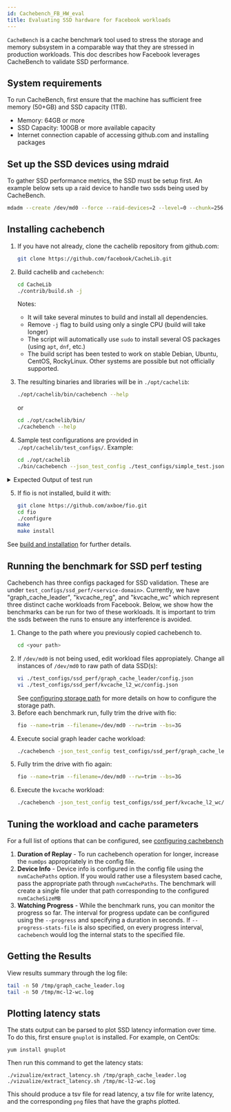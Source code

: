```yaml
---
id: Cachebench_FB_HW_eval
title: Evaluating SSD hardware for Facebook workloads
---
```


`CacheBench` is a cache benchmark tool used to stress the storage and
memory subsystem in a comparable way that they are stressed
in production workloads. This doc describes how Facebook leverages CacheBench
to validate SSD performance.

## System requirements

To run CacheBench, first ensure that the machine has
sufficient free memory (50+GB) and SSD capacity (1TB).

* Memory: 64GB or more
* SSD Capacity: 100GB or more available capacity
* Internet connection capable of accessing github.com and installing packages

## Set up the SSD devices using mdraid

To gather SSD performance metrics, the SSD must be setup first. An example
below sets up a raid device to handle two ssds being used by CacheBench.

```sh
mdadm --create /dev/md0 --force --raid-devices=2 --level=0 --chunk=256 /dev/nvme1n1 /dev/nvme2n1
```

## Installing cachebench

1. If you have not already, clone the cachelib repository from github.com:

   ```sh
   git clone https://github.com/facebook/CacheLib.git
   ```

2. Build cachelib and `cachebench`:
    ```sh
    cd CacheLib
    ./contrib/build.sh -j
    ```
    Notes:
    * It will take several minutes to build and install all dependencies.
    * Remove `-j` flag to build using only a single CPU (build will take longer)
    * The script will automatically use `sudo` to install several OS packages (using `apt`, `dnf`, etc.)
    * The build script has been tested to work on stable Debian, Ubuntu, CentOS, RockyLinux.
      Other systems are possible but not officially supported.

3. The resulting binaries and libraries will be in `./opt/cachelib`:
    ```sh
    ./opt/cachelib/bin/cachebench --help
    ```
    or
    ```sh
    cd ./opt/cachelib/bin/
    ./cachebench --help
    ```

4. Sample test configurations are provided in `./opt/cachelib/test_configs/`.
    Example:

    ```sh
    cd ./opt/cachelib
    ./bin/cachebench --json_test_config ./test_configs/simple_test.json
    ```

<details>
<summary>Expected Output of test run</summary>

    $ cd ./opt/cachelib
    $ ./bin/cachebench --json_test_config ./test_configs/simple_test.json
    ===JSON Config===
    // @nolint instantiates a small cache and runs a quick run of basic operations.
    {
      "cache_config" : {
        "cacheSizeMB" : 512,
        "poolRebalanceIntervalSec" : 1,
        "moveOnSlabRelease" : false,

        "numPools" : 2,
        "poolSizes" : [0.3, 0.7]
      },
      "test_config" : {

          "numOps" : 100000,
          "numThreads" : 32,
          "numKeys" : 1000000,

          "keySizeRange" : [1, 8, 64],
          "keySizeRangeProbability" : [0.3, 0.7],

          "valSizeRange" : [1, 32, 10240, 409200],
          "valSizeRangeProbability" : [0.1, 0.2, 0.7],

          "getRatio" : 0.15,
          "setRatio" : 0.8,
          "delRatio" : 0.05,
          "keyPoolDistribution": [0.4, 0.6],
          "opPoolDistribution" : [0.5, 0.5]
        }
    }

    Welcome to OSS version of cachebench
    Created 897,355 keys in 0.00 mins
    Generating 1.60M sampled accesses
    Generating 1.60M sampled accesses
    Generated access patterns in 0.00 mins
    Total 3.20M ops to be run
    12:07:12       0.00M ops completed
    == Test Results ==
    == Allocator Stats ==
    Items in RAM  : 96,995
    Items in NVM  : 0
    Alloc Attempts: 2,559,176 Success: 100.00%
    RAM Evictions : 2,163,672
    Cache Gets    : 480,592
    Hit Ratio     :  10.97%
    NVM Gets      :               0, Coalesced : 100.00%
    NVM Puts      :               0, Success   :   0.00%, Clean   : 100.00%, AbortsFromDel   :        0, AbortsFromGet   :        0
    NVM Evicts    :               0, Clean     : 100.00%, Unclean :       0, Double          :        0
    NVM Deletes   :               0 Skipped Deletes: 100.00%
    Released 21 slabs
      Moves     : attempts:          0, success: 100.00%
      Evictions : attempts:      3,040, success:  99.57%

    == Throughput for  ==
    Total Ops : 3.20 million
    Total sets: 2,559,176
    get       :    49,453/s, success   :  10.97%
    set       :   263,344/s, success   : 100.00%
    del       :    16,488/s, found     :  10.83%

</details>


5. If fio is not installed, build it with:
    ```sh
    git clone https://github.com/axboe/fio.git
    cd fio
    ./configure
    make
    make install
    ```

See [build and installation](../installation/installation) for further details.

## Running the benchmark for SSD perf testing

Cachebench has three configs packaged for SSD validation. These are under `test_configs/ssd_perf/<service-domain>`. Currently, we have "graph_cache_leader", "kvcache_reg", and "kvcache_wc" which represent three distinct cache workloads from Facebook. Below, we show how the benchmarks can be run for two of these workloads. It is important to trim the ssds between the runs to ensure any interference is avoided.


1. Change to the path where you previously copied cachebench to.
    ```sh
    cd <your path>
    ```
2. If `/dev/md0` is not being used, edit workload files appropiately.
   Change all instances of `/dev/md0` to raw path of data SSD(s):
    ```sh
    vi ./test_configs/ssd_perf/graph_cache_leader/config.json
    vi ./test_configs/ssd_perf/kvcache_l2_wc/config.json
    ```
    See [configuring storage path](Configuring_cachebench_parameters#storage-filedevicedirectory-path-info)  for more details on how to configure the storage path.
3. Before each benchmark run, fully trim the drive with fio:
    ```sh
   fio --name=trim --filename=/dev/md0 --rw=trim --bs=3G
    ```
3. Execute social graph leader cache workload:
    ```sh
    ./cachebench -json_test_config test_configs/ssd_perf/graph_cache_leader/config.json --progress_stats_file=/tmp/graph_cache_leader.log
    ```
4. Fully trim the drive with fio again:
    ```sh
   fio --name=trim --filename=/dev/md0 --rw=trim --bs=3G
   ```
5. Execute the `kvcache` workload:
    ```sh
    ./cachebench -json_test_config test_configs/ssd_perf/kvcache_l2_wc/config.json —progress_stats_file=/tmp/mc-l2-wc.log
    ```

## Tuning the workload and cache parameters

For a full list of options that can be configured, see [configuring cachebench](Configuring_cachebench_parameters)

1. **Duration of Replay** - To run cachebench operation for longer,
   increase the `numOps` appropriately in the config file.
2. **Device Info** - Device info is configured in the config file
   using the `nvmCachePaths` option.  If you would rather use a
   filesystem based cache, pass the appropriate path through
   `nvmCachePaths`.  The benchmark will create a single file
   under that path corresponding to the configured `nvmCacheSizeMB`
3. **Watching Progress** -  While the benchmark runs, you can monitor the
   progress so far. The interval for progress update can be configured
   using the `--progress` and specifying a duration in seconds.
   If `--progress-stats-file` is also specified, on every progress
   interval, `cachebench` would log the internal stats to the specified file.

## Getting the Results

View results summary through the log file:

```sh
tail -n 50 /tmp/graph_cache_leader.log
tail -n 50 /tmp/mc-l2-wc.log
```
## Plotting latency stats
The stats output can be parsed to plot SSD latency information over time. To
do this, first ensure `gnuplot` is installed. For example, on CentOs:

```shell
yum install gnuplot
```

Then run this command to get the latency stats:

```shell
./vizualize/extract_latency.sh /tmp/graph_cache_leader.log
./vizualize/extract_latency.sh /tmp/mc-l2-wc.log
```

This should produce a tsv file for read latency, a tsv file for write latency, and the corresponding `png` files that have the graphs plotted.
